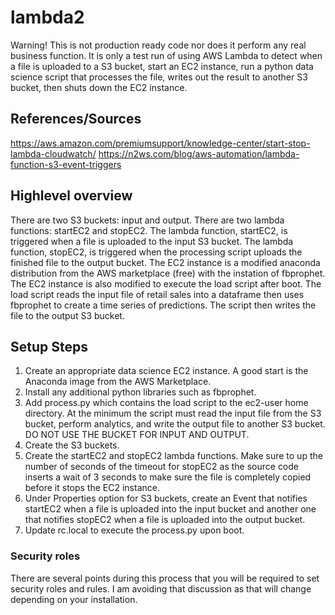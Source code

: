 # lambda2
Warning! This is not production ready code nor does it perform any real business function. It is only a test run of using AWS Lambda to detect when a file is uploaded to a S3 bucket, start an EC2 instance, run a python data science script that processes the file, writes out the result to another S3 bucket, then shuts down the EC2 instance. 

## References/Sources
https://aws.amazon.com/premiumsupport/knowledge-center/start-stop-lambda-cloudwatch/
https://n2ws.com/blog/aws-automation/lambda-function-s3-event-triggers

## Highlevel overview
There are two S3 buckets: input and output. There are two lambda functions: startEC2 and stopEC2. The lambda function, startEC2, is triggered when a file is uploaded to the input S3 bucket. The lambda function, stopEC2, is triggered when the processing script uploads the finished file to the output bucket. The EC2 instance is a modified anaconda distribution from the AWS marketplace (free) with the instation of fbprophet. The EC2 instance is also modified to execute the load script after boot. The load script reads the input file of retail sales into a dataframe then uses fbprophet to create a time series of predictions. The script then writes the file to the output S3 bucket. 

## Setup Steps
1. Create an appropriate data science EC2 instance. A good start is the Anaconda image from the AWS Marketplace.
2. Install any additional python libraries such as fbprophet.
3. Add process.py which contains the load script to the ec2-user home directory. At the minimum the script must read the input file from the S3 bucket, perform analytics, and write the output file to another S3 bucket. DO NOT USE THE BUCKET FOR INPUT AND OUTPUT. 
4. Create the S3 buckets. 
5. Create the startEC2 and stopEC2 lambda functions. Make sure to up the number of seconds of the timeout for stopEC2 as the source code inserts a wait of 3 seconds to make sure the file is completely copied before it stops the EC2 instance. 
6. Under Properties option for S3 buckets, create an Event that notifies startEC2 when a file is uploaded into the input bucket and another one that notifies stopEC2 when a file is uploaded into the output bucket. 
7. Update rc.local to execute the process.py upon boot. 

### Security roles
There are several points during this process that you will be required to set security roles and rules. I am avoiding that discussion as that will change depending on your installation. 

